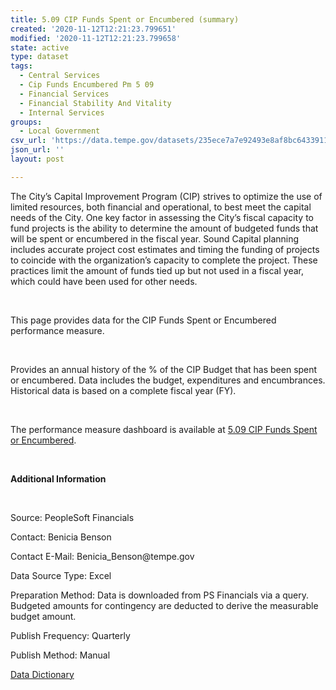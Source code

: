 ```yaml
---
title: 5.09 CIP Funds Spent or Encumbered (summary)
created: '2020-11-12T12:21:23.799651'
modified: '2020-11-12T12:21:23.799658'
state: active
type: dataset
tags:
  - Central Services
  - Cip Funds Encumbered Pm 5 09
  - Financial Services
  - Financial Stability And Vitality
  - Internal Services
groups:
  - Local Government
csv_url: 'https://data.tempe.gov/datasets/235ece7a7e92493e8af8bc6433911d1f_0.csv'
json_url: ''
layout: post

---
```

<p>The City’s Capital Improvement Program (CIP) strives to optimize the use of limited resources, both financial and operational, to best meet the capital needs of the City. One key factor in assessing the City’s fiscal capacity to fund projects is the ability to determine the amount of budgeted funds that will be spent or encumbered in the fiscal year. Sound Capital planning includes accurate project cost estimates and timing the funding of projects to coincide with the organization’s capacity to complete the project. These practices limit the amount of funds tied up but not used in a fiscal year, which could have been used for other needs.</p><p><br /></p><p>This page provides data for the CIP Funds Spent or Encumbered performance measure.</p><p><br /></p><p>Provides an annual history of the % of the CIP Budget that has been spent or encumbered. Data includes the budget, expenditures and encumbrances. Historical data is based on a complete fiscal year (FY).</p><p><br /></p><p>The performance measure dashboard is available at <a href='https://financial-stability-and-vitality-tempegov.hub.arcgis.com/pages/cip-funds' rel='nofollow ugc' target='_blank'>5.09 CIP Funds Spent or Encumbered</a>.</p><p><br /></p><p><b>Additional Information</b></p><p><br /></p><p>Source: PeopleSoft Financials</p><p>Contact: Benicia Benson</p><p>Contact E-Mail: Benicia_Benson@tempe.gov</p><p>Data Source Type: Excel</p><p>Preparation Method: Data is downloaded from PS Financials via a query. Budgeted amounts for contingency are deducted to derive the measurable budget amount.</p><p>Publish Frequency: Quarterly</p><p>Publish Method: Manual</p><p><a href='https://gis.tempe.gov/design/data-dictionary/5.09%20CIP%20Funds%20Spent%20or%20Encumbered%20(summary)/' rel='nofollow ugc' target='_blank'>Data Dictionary</a><br /></p>
